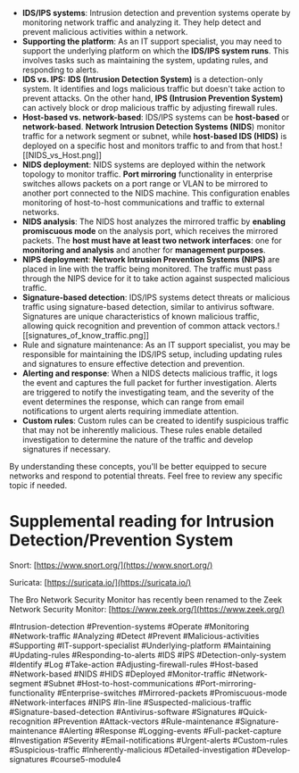 - **IDS/IPS systems**: Intrusion detection and prevention systems operate by monitoring network traffic and analyzing it. They help detect and prevent malicious activities within a network.
- **Supporting the platform**: As an IT support specialist, you may need to support the underlying platform on which the **IDS/IPS system runs**. This involves tasks such as maintaining the system, updating rules, and responding to alerts.
- **IDS vs. IPS:** **IDS (Intrusion Detection System)** is a detection-only system. It identifies and logs malicious traffic but doesn't take action to prevent attacks. On the other hand, **IPS (Intrusion Prevention System)** can actively block or drop malicious traffic by adjusting firewall rules.
- **Host-based vs. network-based**: IDS/IPS systems can be **host-based** or **network-based**. **Network Intrusion Detection Systems (NIDS**) monitor traffic for a network segment or subnet, while **host-based IDS (HIDS)** is deployed on a specific host and monitors traffic to and from that host.![[NIDS_vs_Host.png]]
- **NIDS deployment**: NIDS systems are deployed within the network topology to monitor traffic. **Port mirroring** functionality in enterprise switches allows packets on a port range or VLAN to be mirrored to another port connected to the NIDS machine. This configuration enables monitoring of host-to-host communications and traffic to external networks.
- **NIDS analysis**: The NIDS host analyzes the mirrored traffic by **enabling promiscuous mode** on the analysis port, which receives the mirrored packets. The **host must have at least two network interfaces**: one for **monitoring and analysis** and another for **management purposes**.
- **NIPS deployment**: **Network Intrusion Prevention Systems (NIPS)** are placed in line with the traffic being monitored. The traffic must pass through the NIPS device for it to take action against suspected malicious traffic.
- **Signature-based detection**: IDS/IPS systems detect threats or malicious traffic using signature-based detection, similar to antivirus software. Signatures are unique characteristics of known malicious traffic, allowing quick recognition and prevention of common attack vectors.![[signatures_of_know_traffic.png]]
- Rule and signature maintenance: As an IT support specialist, you may be responsible for maintaining the IDS/IPS setup, including updating rules and signatures to ensure effective detection and prevention.
- **Alerting and response**: When a NIDS detects malicious traffic, it logs the event and captures the full packet for further investigation. Alerts are triggered to notify the investigating team, and the severity of the event determines the response, which can range from email notifications to urgent alerts requiring immediate attention.
- **Custom rules**: Custom rules can be created to identify suspicious traffic that may not be inherently malicious. These rules enable detailed investigation to determine the nature of the traffic and develop signatures if necessary.

By understanding these concepts, you'll be better equipped to secure networks and respond to potential threats. Feel free to review any specific topic if needed.

# Supplemental reading for Intrusion Detection/Prevention System

Snort: [https://www.snort.org/](https://www.snort.org/)

Suricata: [https://suricata.io/](https://suricata.io/)

The Bro Network Security Monitor has recently been renamed to the Zeek Network Security Monitor: [https://www.zeek.org/](https://www.zeek.org/)

#Intrusion-detection #Prevention-systems #Operate #Monitoring #Network-traffic #Analyzing #Detect #Prevent #Malicious-activities #Supporting #IT-support-specialist #Underlying-platform #Maintaining #Updating-rules #Responding-to-alerts #IDS #IPS #Detection-only-system #Identify #Log #Take-action #Adjusting-firewall-rules #Host-based #Network-based #NIDS #HIDS #Deployed #Monitor-traffic #Network-segment #Subnet #Host-to-host-communications #Port-mirroring-functionality #Enterprise-switches #Mirrored-packets #Promiscuous-mode #Network-interfaces #NIPS #In-line #Suspected-malicious-traffic #Signature-based-detection #Antivirus-software #Signatures #Quick-recognition #Prevention #Attack-vectors #Rule-maintenance #Signature-maintenance #Alerting #Response #Logging-events #Full-packet-capture #Investigation #Severity #Email-notifications #Urgent-alerts #Custom-rules #Suspicious-traffic #Inherently-malicious #Detailed-investigation #Develop-signatures #course5-module4 